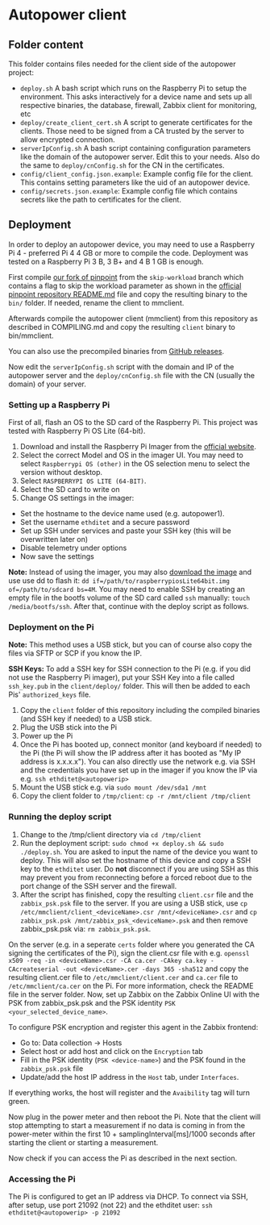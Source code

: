 # Autopower client

## Folder content

This folder contains files needed for the client side of the autopower project:

- `deploy.sh` A bash script which runs on the Raspberry Pi to setup the environment. This asks interactively for a device name and sets up all respective binaries, the database, firewall, Zabbix client for monitoring, etc
- `deploy/create_client_cert.sh` A script to generate certificates for the clients. Those need to be signed from a CA trusted by the server to allow encrypted connection.
- `serverIpConfig.sh` A bash script containing configuration parameters like the domain of the autopower server. Edit this to your needs. Also do the same to `deploy/cnConfig.sh` for the CN in the certificates.
- `config/client_config.json.example`: Example config file for the client. This contains setting parameters like the uid of an autopower device.
- `config/secrets.json.example`: Example config file which contains secrets like the path to certificates for the client.

## Deployment

In order to deploy an autopower device, you may need to use a Raspberry Pi 4 - preferred Pi 4 4 GB or more to compile the code. Deployment was tested on a Raspberry Pi 3 B, 3 B+ and 4 B 1 GB is enough.

First compile [our fork of pinpoint](https://github.com/nsg-ethz/pinpoint/tree/feature/skip-workload) from the `skip-workload` branch which contains a flag to skip the workload parameter as shown in the [official pinpoint repository README.md](https://github.com/osmhpi/pinpoint/blob/master/README.md) file and copy the resulting binary to the `bin/` folder. If needed, rename the client to mmclient.

Afterwards compile the autopower client (mmclient) from this repository as described in COMPILING.md and copy the resulting `client` binary to bin/mmclient.

You can also use the precompiled binaries from [GitHub releases](https://github.com/nsg-ethz/autopower/releases).

Now edit the `serverIpConfig.sh` script with the domain and IP of the autopower server and the `deploy/cnConfig.sh` file with the CN (usually the domain) of your server.

### Setting up a Raspberry Pi

First of all, flash an OS to the SD card of the Raspberry Pi. This project was tested with Raspberry Pi OS Lite (64-bit).

1. Download and install the Raspberry Pi Imager from the [official website](https://www.raspberrypi.com/software/). 
2. Select the correct Model and OS in the imager UI. You may need to select `Raspberrypi OS (other)` in the OS selection menu to select the version without desktop.
3. Select `RASPBERRYPI OS LITE (64-BIT)`.
4. Select the SD card to write on
5. Change OS settings in the imager:
  - Set the hostname to the device name used (e.g. autopower1).
  - Set the username `ethditet` and a secure password
  - Set up SSH under services and paste your SSH key (this will be overwritten later on)
  - Disable telemetry under options
  - Now save the settings

**Note:** Instead of using the imager, you may also [download the image](https://www.raspberrypi.com/software/operating-systems/) and use use dd to flash it: `dd if=/path/to/raspberrypiosLite64bit.img of=/path/to/sdcard bs=4M`. You may need to enable SSH by creating an empty file in the bootfs volume of the SD card called `ssh` manually: `touch /media/bootfs/ssh`. After that, continue with the deploy script as follows.

### Deployment on the Pi

**Note:** This method uses a USB stick, but you can of course also copy the files via SFTP or SCP if you know the IP.

**SSH Keys:** To add a SSH key for SSH connection to the Pi (e.g. if you did not use the Raspberry Pi imager), put your SSH Key into a file called `ssh_key.pub` in the `client/deploy/` folder. This will then be added to each Pis' `authorized_keys` file.

1. Copy the `client` folder of this repository including the compiled binaries (and SSH key if needed) to a USB stick.
2. Plug the USB stick into the Pi
3. Power up the Pi
4. Once the Pi has booted up, connect monitor (and keyboard if needed) to the Pi (the Pi will show the IP address after it has booted as "My IP address is x.x.x.x"). You can also directly use the network e.g. via SSH and the credentials you have set up in the imager if you know the IP via e.g. `ssh ethditet@<autopowerip>`
5. Mount the USB stick e.g. via `sudo mount /dev/sda1 /mnt`
6. Copy the client folder to `/tmp/client`: `cp -r /mnt/client /tmp/client`

### Running the deploy script

1. Change to the /tmp/client directory via `cd /tmp/client`
2. Run the deployment script: `sudo chmod +x deploy.sh && sudo ./deploy.sh`. You are asked to input the name of the device you want to deploy. This will also set the hostname of this device and copy a SSH key to the `ethditet` user. Do **not** disconnect if you are using SSH as this may prevent you from reconnecting before a forced reboot due to the port change of the SSH server and the firewall.
3. After the script has finished, copy the resulting `client.csr` file and the `zabbix_psk.psk` file to the server. If you are using a USB stick, use `cp /etc/mmclient/client_<deviceName>.csr /mnt/<deviceName>.csr` and `cp zabbix_psk.psk /mnt/zabbix_psk_<deviceName>.psk` and then remove zabbix_psk.psk via: `rm zabbix_psk.psk`.

On the server (e.g. in a seperate `certs` folder where you generated the CA signing the certificates of the Pi), sign the client.csr file with e.g. `openssl x509 -req -in <deviceName>.csr -CA ca.cer -CAkey ca.key -CAcreateserial -out <deviceName>.cer -days 365 -sha512` and copy the resulting client.cer file to `/etc/mmclient/client.cer` and `ca.cer` file to `/etc/mmclient/ca.cer` on the Pi. For more information, check the README file in the server folder.
Now, set up Zabbix on the Zabbix Online UI with the PSK from zabbix_psk.psk and the PSK identity `PSK <your_selected_device_name>`. 

To configure PSK encryption and register this agent in the Zabbix frontend:
 - Go to: Data collection → Hosts
 - Select host or add host and click on the `Encryption` tab
 - Fill in the PSK identity (`PSK <device-name>`) and the PSK found in the `zabbix_psk.psk` file
 - Update/add the host IP address in the `Host` tab, under `Interfaces`.  
 
If everything works, the host will register and the `Avaibility` tag will turn green.

Now plug in the power meter and then reboot the Pi. Note that the client will stop attempting to start a measurement if no data is coming in from the power-meter within the first 10 + samplingInterval[ms]/1000 seconds after starting the client or starting a measurement.

Now check if you can access the Pi as described in the next section.

### Accessing the Pi

The Pi is configured to get an IP address via DHCP. To connect via SSH, after setup, use port 21092 (not 22) and the ethditet user: `ssh ethditet@<autopowerip> -p 21092`